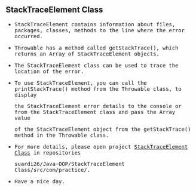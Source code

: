 ## StackTraceElement Class

- <samp>StackTraceElement contains information about files, packages, classes, methods to the line where the error occurred.</samp>

- <samp>Throwable has a method called getStackTrace(), which returns an Array of StackTraceElement objects.</samp>

- <samp>The StackTraceElement class can be used to trace the location of the error.</samp>

- <samp>To use StackTraceElement, you can call the printStackTrace() method from the Throwable class, to display</samp>
 
  <samp>the StackTraceElement error details to the console or from the StackTraceElement class and pass the Array value</samp>
  
  <samp>of the StackTraceElement object from the getStackTrace() method in the Throwable class.</samp>
  
- <samp>For more details, please open project [StackTraceElement Class](https://github.com/suardi26/Java-OOP/tree/main/StackTraceElement%20Class/src/com/practice) in repositories</samp> 

  <samp>suardi26/Java-OOP/StackTraceElement Class/src/com/practice/.</samp>

- <samp>Have a nice day.</samp>
